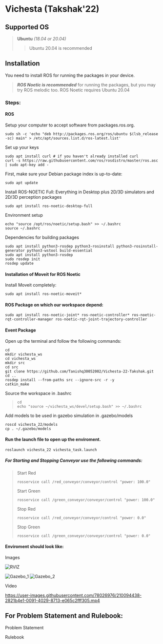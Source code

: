 # Vichesta (Takshak'22)

## Supported OS
> **Ubuntu** _(18.04 or 20.04)_
>> Ubuntu 20.04 is recommended

## Installation
You need to install ROS for running the packages in your device.

> **_ROS Noetic is recommended_** for running the packages, but you may try ROS melodic too.
> ROS Noetic requires Ubuntu 20.04

### Steps:

#### ROS
Setup your computer to accept software from packages.ros.org.
```
sudo sh -c 'echo "deb http://packages.ros.org/ros/ubuntu $(lsb_release -sc) main" > /etc/apt/sources.list.d/ros-latest.list'
```
Set up your keys

```
sudo apt install curl # if you haven't already installed curl
curl -s https://raw.githubusercontent.com/ros/rosdistro/master/ros.asc | sudo apt-key add -
```

First, make sure your Debian package index is up-to-date:

```
sudo apt update
```

Install ROS-NOETIC Full: Everything in Desktop plus 2D/3D simulators and 2D/3D perception packages

```
sudo apt install ros-noetic-desktop-full
```
Environment setup
```
echo "source /opt/ros/noetic/setup.bash" >> ~/.bashrc
source ~/.bashrc
```

Dependencies for building packages
```
sudo apt install python3-rosdep python3-rosinstall python3-rosinstall-generator python3-wstool build-essential
sudo apt install python3-rosdep
sudo rosdep init
rosdep update
```
#### Installation of Moveit for ROS Noetic
Install Moveit completely:
```
sudo apt install ros-noetic-moveit*
```

#### ROS Package on which our workspace depend:
```
sudo apt install ros-noetic-joint* ros-noetic-controller* ros-noetic-rqt-controller-manager ros-noetic-rqt-joint-trajectory-controller
```

#### Event Package
Open up the terminal and follow the following commands:
```
cd
mkdir vichesta_ws
cd vichesta_ws
mkdir src
cd src
git clone https://github.com/Tanishq30052002/Vichesta-22-Takshak.git
cd ..
rosdep install --from-paths src --ignore-src -r -y
catkin_make
```

Source the workspace in .bashrc
> ```
> cd
> echo "source ~/vichesta_ws/devel/setup.bash" >> ~/.bashrc
>  ```

Add models to be used in gazebo simulation in .gazebo/models
```
roscd vichesta_22/models
cp . ~/.gazebo/models
```

#### Run the launch file to open up the enviroment.
```
roslaunch vichesta_22 vichesta_task.launch
```

##### For Starting and Stopping Conveyor use the following commands:
> Start Red
> ```
> rosservice call /red_conveyor/conveyor/control "power: 100.0"
> ```
> Start Green
> ```
> rosservice call /green_conveyor/conveyor/control "power: 100.0"
> ```
> Stop Red
> ```
> rosservice call /red_conveyor/conveyor/control "power: 0.0"
> ```
> Stop Green
> ```
> rosservice call /green_conveyor/conveyor/control "power: 0.0"
> ```

#### Enviroment should look like:

Images

![RVIZ](https://user-images.githubusercontent.com/78026976/210094444-f32d052b-1b28-4058-9124-79632eb4d9f0.png)

![Gazebo_1](https://user-images.githubusercontent.com/78026976/210094408-a18bd3e2-db3e-4b1a-b3f0-7fdcf4184278.png)
![Gazebo_2](https://user-images.githubusercontent.com/78026976/210094427-4538d2d7-7feb-4e29-8da8-145bac5301b2.png)

Video

https://user-images.githubusercontent.com/78026976/210094438-2821b4e1-0091-4029-8713-e065c2fff305.mp4

## For Problem Statement and Rulebook:
Problem Statement

Rulebook
